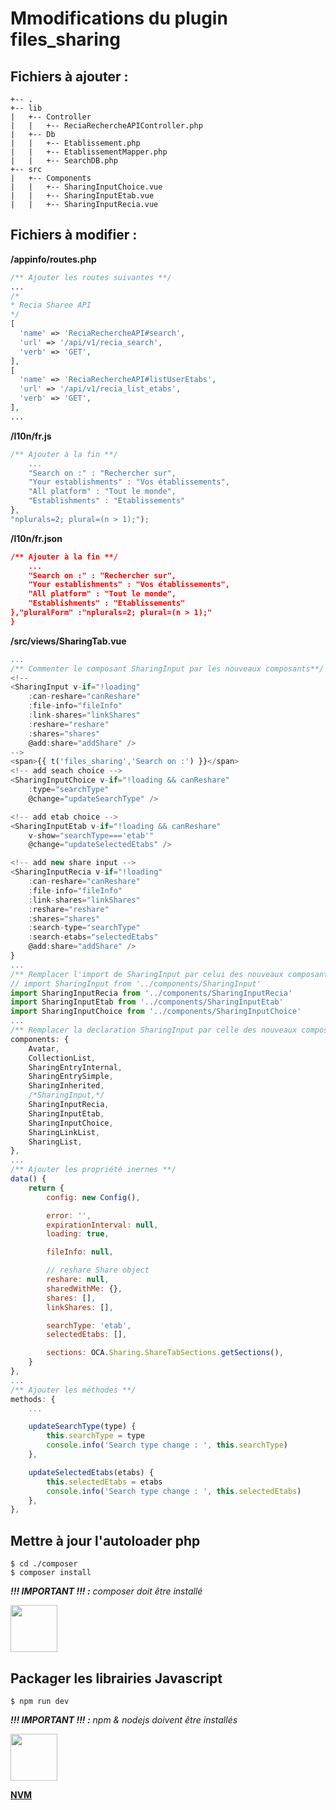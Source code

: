 # Mmodifications du plugin files_sharing
## Fichiers à ajouter :
``` files
+-- .
+-- lib
|	+-- Controller
|	|	+-- ReciaRechercheAPIController.php
|	+-- Db
|	|	+-- Etablissement.php
|	|	+-- EtablissementMapper.php
|	|	+-- SearchDB.php
+-- src
|	+-- Components
|	|	+-- SharingInputChoice.vue
|	|	+-- SharingInputEtab.vue
|	|	+-- SharingInputRecia.vue
```

## Fichiers à modifier :
**/appinfo/routes.php**
``` php
/** Ajouter les routes suivantes **/
...
/*
* Recia Sharee API
*/
[
  'name' => 'ReciaRechercheAPI#search',
  'url' => '/api/v1/recia_search',
  'verb' => 'GET',
],
[
  'name' => 'ReciaRechercheAPI#listUserEtabs',
  'url' => '/api/v1/recia_list_etabs',
  'verb' => 'GET',
],
...
```
**/l10n/fr.js**
``` javascript
/** Ajouter à la fin **/
	...
	"Search on :" : "Rechercher sur",
	"Your establishments" : "Vos établissements",
	"All platform" : "Tout le monde",
	"Establishments" : "Etablissements"
},
"nplurals=2; plural=(n > 1);");
```
**/l10n/fr.json**
``` json
/** Ajouter à la fin **/
	...
	"Search on :" : "Rechercher sur",
	"Your establishments" : "Vos établissements",
	"All platform" : "Tout le monde",
	"Establishments" : "Etablissements"
},"pluralForm" :"nplurals=2; plural=(n > 1);"
}
```
**/src/views/SharingTab.vue**
``` javascript
...
/** Commenter le composant SharingInput par les nouveaux composants**/
<!--
<SharingInput v-if="!loading"
	:can-reshare="canReshare"
	:file-info="fileInfo"
	:link-shares="linkShares"
	:reshare="reshare"
	:shares="shares"
	@add:share="addShare" />
-->
<span>{{ t('files_sharing','Search on :') }}</span>
<!-- add seach choice -->
<SharingInputChoice v-if="!loading && canReshare"
	:type="searchType"
	@change="updateSearchType" />

<!-- add etab choice -->
<SharingInputEtab v-if="!loading && canReshare"
	v-show="searchType==='etab'"
	@change="updateSelectedEtabs" />

<!-- add new share input -->
<SharingInputRecia v-if="!loading"
	:can-reshare="canReshare"
	:file-info="fileInfo"
	:link-shares="linkShares"
	:reshare="reshare"
	:shares="shares"
	:search-type="searchType"
	:search-etabs="selectedEtabs"
	@add:share="addShare" />
}
...
/** Remplacer l'import de SharingInput par celui des nouveaux composants **/
// import SharingInput from '../components/SharingInput'
import SharingInputRecia from '../components/SharingInputRecia'
import SharingInputEtab from '../components/SharingInputEtab'
import SharingInputChoice from '../components/SharingInputChoice'
...
/** Remplacer la declaration SharingInput par celle des nouveaux composants dans la vue **/
components: {
	Avatar,
	CollectionList,
	SharingEntryInternal,
	SharingEntrySimple,
	SharingInherited,
	/*SharingInput,*/
	SharingInputRecia,
	SharingInputEtab,
	SharingInputChoice,
	SharingLinkList,
	SharingList,
},
...
/** Ajouter les propriété inernes **/
data() {
	return {
		config: new Config(),

		error: '',
		expirationInterval: null,
		loading: true,

		fileInfo: null,

		// reshare Share object
		reshare: null,
		sharedWithMe: {},
		shares: [],
		linkShares: [],

		searchType: 'etab',
		selectedEtabs: [],

		sections: OCA.Sharing.ShareTabSections.getSections(),
	}
},
...
/** Ajouter les méthodes **/
methods: {
	...

	updateSearchType(type) {
		this.searchType = type
		console.info('Search type change : ', this.searchType)
	},

	updateSelectedEtabs(etabs) {
		this.selectedEtabs = etabs
		console.info('Search type change : ', this.selectedEtabs)
	},
},
```
## Mettre à jour l'autoloader php
``` shell
$ cd ./composer
$ composer install
```
_**!!! IMPORTANT !!! :** composer doit être installé_

[<img src="https://getcomposer.org/img/logo-composer-transparent3.png" width="75px"/>](https://getcomposer.org/doc/00-intro.md#installation-linux-unix-macos)

## Packager les librairies Javascript
``` shell
$ npm run dev
```
_**!!! IMPORTANT !!! :** npm & nodejs doivent être installés_

[<img src="https://github.com/npm/logos/blob/master/npm%20logo/npm-logo-red.png?raw=true" width="75px"/>](https://docs.npmjs.com/downloading-and-installing-node-js-and-npm)

**[NVM](https://github.com/nvm-sh/nvm)**


	